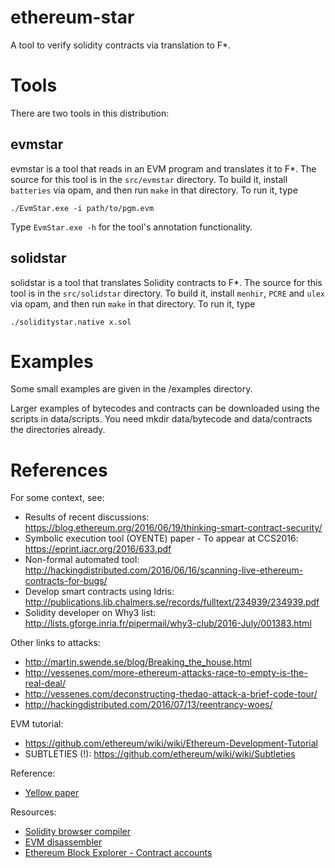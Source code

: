 # ethereum-star

A tool to verify solidity contracts via translation to F*. 


# Tools 

There are two tools in this distribution:

## evmstar 

evmstar is a tool that reads in an EVM program and translates it 
to F*. The source for this tool is in 
the `src/evmstar` directory. To build it, install `batteries` via opam, and 
then run `make` in that directory. To run it, type

```
./EvmStar.exe -i path/to/pgm.evm 
```

Type `EvmStar.exe -h` for the tool's annotation functionality. 

## solidstar

solidstar is a tool that translates Solidity contracts to F*.
The source for this tool is in the `src/solidstar` directory. To 
build it, install `menhir`, `PCRE` and `ulex` via opam, and then
run `make` in that directory. To run it, type

```
./soliditystar.native x.sol
``` 



# Examples

Some small examples are given in the /examples directory. 

Larger examples of bytecodes and contracts can be downloaded using the scripts
in data/scripts. You need mkdir data/bytecode and data/contracts the 
directories already. 

# References

For some context, see: 

- Results of recent discussions: https://blog.ethereum.org/2016/06/19/thinking-smart-contract-security/
- Symbolic execution tool (OYENTE) paper - To appear at CCS2016: https://eprint.iacr.org/2016/633.pdf
- Non-formal automated tool: http://hackingdistributed.com/2016/06/16/scanning-live-ethereum-contracts-for-bugs/
- Develop smart contracts using Idris: http://publications.lib.chalmers.se/records/fulltext/234939/234939.pdf
- Solidity developer on Why3 list: http://lists.gforge.inria.fr/pipermail/why3-club/2016-July/001383.html

Other links to attacks:
- http://martin.swende.se/blog/Breaking_the_house.html
- http://vessenes.com/more-ethereum-attacks-race-to-empty-is-the-real-deal/
- http://vessenes.com/deconstructing-thedao-attack-a-brief-code-tour/
- http://hackingdistributed.com/2016/07/13/reentrancy-woes/

EVM tutorial:
- https://github.com/ethereum/wiki/wiki/Ethereum-Development-Tutorial
- SUBTLETIES (!): https://github.com/ethereum/wiki/wiki/Subtleties

Reference:
- [Yellow paper](https://github.com/mitls/ethereum-star/blob/master/docs/yellow-paper.pdf)

Resources:
- [Solidity browser compiler](https://chriseth.github.io/browser-solidity/#version=soljson-latest.js)
- [EVM disassembler](https://github.com/Arachnid/evmdis)
- [Ethereum Block Explorer - Contract accounts](http://etherscan.io/accounts/c)






